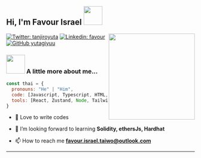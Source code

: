 <h2> Hi, I'm Favour Israel <img src="https://media.giphy.com/media/mGcNjsfWAjY5AEZNw6/giphy.gif" width="50"></h2>
<img align='right' src="https://media.giphy.com/media/ieyl9zmCjO4b4t6qoY/giphy.gif" width="230">
<!-- <p><em>Software Enginner at <a href="http://www.unb.br"></a><img src="https://media.giphy.com/media/fYSnHlufseco8Fh93Z/giphy.gif" width="30"></br>Developer Consultant at <a href="https://www.thoughtworks.com">ThoughtWorks</a><img src="https://media.giphy.com/media/WUlplcMpOCEmTGBtBW/giphy.gif" width="30"> 
</em></p> -->

[![Twitter: tanjiroyuta](https://img.shields.io/twitter/follow/tanjiroyuta?style=social)](https://x.com/tanjiroyuta)
[![Linkedin: favour](https://img.shields.io/badge/-favour-blue?style=flat-square&logo=Linkedin&logoColor=white&link=https://www.linkedin.com/in/thaianebraga/)](https://www.linkedin.com/in/favour-taiwo-780b22294/)
[![GitHub yutagiyuu](https://img.shields.io/github/followers/yutagiyuu?label=follow&style=social)](https://github.com/yutagiyuu)


### <img src="https://media.giphy.com/media/VgCDAzcKvsR6OM0uWg/giphy.gif" width="50"> A little more about me...  

```javascript
const thai = {
  pronouns: "He" | "Him",
  code: [Javascript, Typescript, HTML, CSS,Flutter],
  tools: [React, Zustand, Node, Tailwind, Shadcn],
}
```

- 🔭 Love to write codes

- 🌱 I’m looking forward to learning **Solidity, ethersJs, Hardhat**

- 📫 How to reach me **favour.israel.taiwo@outlook.com**

---
